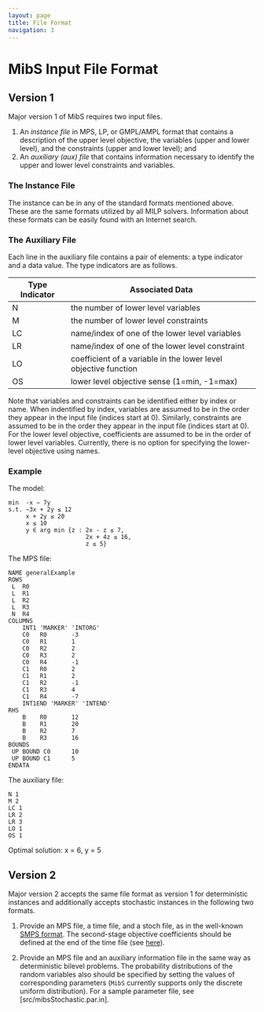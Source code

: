 ```yaml
---
layout: page
title: File Format
navigation: 3
---
```


# MibS Input File Format

## Version 1

Major version 1 of MibS requires two input files.
 1. An _instance file_ in MPS, LP, or GMPL/AMPL format that contains a
 description of the upper level objective, the variables (upper and lower
 level), and the constraints (upper and lower level); and 
 2. An _auxiliary (aux) file_ that contains information necessary to
 identify the upper and lower level constraints and variables.

### The Instance File

The instance can be in any of the standard formats mentioned above. These are
the same formats utilized by all MILP solvers. Information about these formats
can be easily found with an Internet search. 

### The Auxiliary File

Each line in the auxiliary file contains a pair of elements: a type indicator
and a data value. The type indicators are as follows.

| Type Indicator | Associated Data                                     |
|----|-----------------------------------------------------------------|
| N  | the number of lower level variables                             |
| M  | the number of lower level constraints                           |
| LC | name/index of one of the lower level variables                  |
| LR | name/index of one of the lower level constraint                 |
| LO | coefficient of a variable in the lower level objective function |
| OS | lower level objective sense (1=min, -1=max)                     |

Note that variables and constraints can be identified either by index or name.
When indentified by index, variables are assumed to be in the order they
appear in the input file (indices start at 0). Similarly, constraints are
assumed to be in the order they appear in the input file (indices start at 0).
For the lower level objective, coefficients are assumed to be in the order of
lower level variables. Currently, there is no option for specifying the
lower-level objective using names.

### Example

The model:
```
min  -x − 7y
s.t. −3x + 2y ≤ 12
     x + 2y ≤ 20
     x ≤ 10
     y ∈ arg min {z : 2x - z ≤ 7,
                      2x + 4z ≤ 16,
                      z ≤ 5}
```
The MPS file:

```
NAME generalExample
ROWS
 L  R0
 L  R1
 L  R2
 L  R3
 N  R4
COLUMNS
    INT1 'MARKER' 'INTORG'
    C0   R0       -3
    C0   R1       1
    C0   R2       2
    C0   R3       2
    C0   R4       -1
    C1   R0       2
    C1   R1       2
    C1   R2       -1
    C1   R3       4
    C1   R4       -7
    INT1END 'MARKER' 'INTEND'
RHS
    B    R0       12
    B    R1       20
    B    R2       7
    B    R3       16
BOUNDS
 UP BOUND C0      10
 UP BOUND C1      5
ENDATA
```

The auxiliary file:

```
N 1
M 2
LC 1
LR 2
LR 3
LO 1
OS 1
```

Optimal solution: x = 6, y = 5

## Version 2

Major version 2 accepts the same file format as version 1 for deterministic
instances and additionally accepts stochastic instances in the following two
formats.

 1. Provide an MPS file, a time file, and a stoch file, as in the well-known
    [SMPS format](http://www.maximalsoftware.com/resources/GassmannKristjansson_dpm007v1.pdf). The second-stage objective coefficients should be defined at
    the end of the time file (see
    [here](https://github.com/tkralphs/BilevelLib/blob/master/stochastic/sslp/bilevel_nonZeroSum_sslp_10_50_50.tim)).

 2. Provide an MPS file and an auxiliary information file in the same way as
    deterministic bilevel problems. The probability distributions of the
    random variables also should be specified by setting the values of
    corresponding parameters (`MibS` currently supports only the discrete
    uniform distribution). For a sample parameter file, see
    [src/mibsStochastic.par.in].

